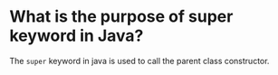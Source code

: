 # What is the purpose of super keyword in Java?
The `super` keyword in java is used to call the parent class constructor.
